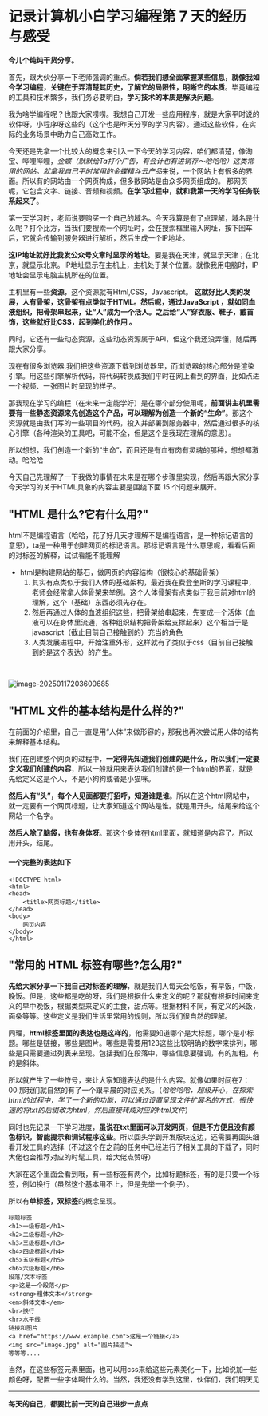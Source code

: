 

# 记录计算机小白学习编程第 7 天的经历与感受

**今儿个纯纯干货分享。**

首先，跟大伙分享一下老师强调的重点。**倘若我们想全面掌握某些信息，就像我如今学习编程，关键在于弄清楚其历史，了解它的局限性，明晰它的本质**。毕竟编程的工具和技术繁多，我们务必要明白，**学习技术的本质是解决问题**。

我为啥学编程呢？也跟大家唠唠。我想自己开发一些应用程序，就是大家平时说的软件呀，小程序呀这些的（这个也是昨天分享的学习内容）。通过这些软件，在实际的业务场景中助力自己高效工作。

今天还是先拿一个比较大的概念来引入一下今天的学习内容，咱们都清楚，像淘宝、哔哩哔哩，*金蝶（默默给Ta打个广告，有会计也有进销存～哈哈哈）*这类常用的网站。就拿我自己平时常用的*金蝶精斗云产品*来说，一个网站上有很多的界面。所以有的网站由一个网页构成，但多数网站是由众多网页组成的。 那网页呢，它包含文字、链接、音频和视频。**在学习过程中，就和我第一天的学习任务联系起来了**。

第一天学习时，老师说要购买一个自己的域名。今天我算是有了点理解，域名是什么呢？打个比方，当我们要搜索一个网址时，会在搜索框里输入网址，按下回车后，它就会传输到服务器进行解析，然后生成一个IP地址。

**这IP地址就好比我发公众号文章时显示的地址**。要是我在天津，就显示天津；在北京，就显示北京。IP地址显示在主机上，主机处于某个位置。就像我用电脑时，IP地址会显示电脑主机所在的位置。

主机里有一些**资源**，这个资源就有Html,CSS，Javascript。 **这就好比人类的发展，人有骨架，这骨架有点类似于HTML。然后呢，通过JavaScript ，就如同血液组织，把骨架串起来，让“人”成为一个活人。之后给“人”穿衣服、鞋子，戴首饰，这些就好比CSS，起到美化的作用 。**

同时，它还有一些动态资源，这些动态资源属于API，但这个我还没弄懂，随后再跟大家分享。

现在有很多浏览器,我们把这些资源下载到浏览器里，而浏览器的核心部分是渲染引擎。用这些引擎解析代码，将代码转换成我们平时在网上看到的界面，比如点进一个视频、一张图片时呈现的样子。

那我现在学习的编程（在未来一定能学好）是在哪个部分使用呢，**前面讲主机里需要有一些静态资源来先创造这个产品，可以理解为创造一个新的“生命”**。那这个资源就是由我们写的一些项目的代码，投入并部署到服务器中，然后通过很多的核心引擎（各种渲染的工具吧，可能不全，但是这个是我现在理解的意思）。

所以想想，我们创造一个新的“生命”，而且还是有血有肉有灵魂的那种，想想都激动。哈哈哈

今天自己先理解了一下我做的事情在未来是在哪个步骤里实现，然后再跟大家分享今天学习的关于HTML具象的内容主要是围绕下面 15 个问题来展开。

## "HTML 是什么?它有什么用?" 

html不是编程语言（哈哈，花了好几天才理解不是编程语言，是一种标记语言的意思），ta是一种用于创建网页的标记语言。那标记语言是什么意思呢，看看后面的对标签的解释，试试看能不能理解

* html是构建网站的基石，做网页的内容结构（很核心的基础骨架）
  1. 其实有点类似于我们人体的基础架构，最近我在费登奎斯的学习课程中，老师会经常拿人体骨架来举例。这个人体骨架有点类似于我目前对html的理解，这个（基础）东西必须先存在。
  2. 然后再通过人体的血液组织这些，把骨架给串起来，先变成一个活体（血液可以在身体里流通，各种组织结构把骨架给支撑起来）这个相当于是javascript（截止目前自己接触到的）充当的角色
  3. 人类发展进程中，开始注重外形，这样就有了类似于css（目前自己接触到的是这个表达）的产生。

​     

![image-20250117203600685](C:\Users\10263\AppData\Roaming\Typora\typora-user-images\image-20250117203600685.png)



## "HTML 文件的基本结构是什么样的?"

在前面的介绍里，自己一直是用“人体”来做形容的，那我也再次尝试用人体的结构来解释基本结构。

我们在创建整个网页的过程中，**一定得先知道我们创建的是什么，所以我们一定要定义我们创建的内容**，所以一般就用<html></html>来表达我们创建的是一个html的界面，就是先给定义这是个人，不是小狗狗或者是小猫咪。

**然后人有“头”，每个人见面都要打招呼，知道谁是谁**。所以在这个html网站中，就一定要有一个网页标题，让大家知道这个网站是谁。就是用<head>开头，</head>结尾来给这个网站一个名字。

**然后人除了脑袋，也有身体呀**。那这个身体在html里面，就知道是内容了。所以用<body>开头，</body>结尾。

####  一个完整的表达如下

```
<!DOCTYPE html>
<html>
<head>
    <title>网页标题</title>
</head>
<body>
    网页内容
</body>
</html>
```

## "常用的 HTML 标签有哪些?怎么用?" 

**先给大家分享一下我自己对标签的理解**，就是我们人每天会吃饭，有早饭，中饭，晚饭。但是，这些都是吃的呀，我们是根据什么来定义的呢？那就有根据时间来定义的早中晚饭，根据类型来定义的主食，甜点等。根据材料不同，有定义的米饭，面条等等。这些定义是我们生活里常用的规则，所以我们很自然的理解。

同理，**html标签里面的表达也是这样的**，他需要知道哪个是大标题，哪个是小标题。哪些是链接，哪些是图片。哪些是需要用123这些比较明确的数字来排列，哪些是只需要通过列表来呈现。包括我们在段落中，哪些信息要强调，有的加粗，有的是斜体。

所以就产生了一些符号，来让大家知道表达的是什么内容。就像如果时间在7：00.那我们就自然的有了一个跟早晨的对应关系。（*哈哈哈哈，超级开心，在探索html的过程中，学了一个新的功能，可以通过设置呈现文件扩展名的方式，很快速的将txt的后缀改为html，然后直接转成对应的html文件*）

同时也先记录一下学习进度，**虽说在txt里面可以开发网页，但是不方便且没有颜色标识，智能提示和调试程序这些**。所以回头学到开发版块这边，还需要再回头细看开发工具的选择（不过这个在之前的任务中已经进行了相关工具的下载了，同时大佬也会推荐对应的时髦工具，给大佬点赞呀）

大家在这个里面会看到哦，有一些标签有两个，比如标题标签，有的是只要一个标签，例如换行（虽然这个基本用不上，但是先举一个例子）。

所以有**单标签，双标签**的概念呈现。

```
标题标签
<h1>一级标题</h1>
<h2>二级标题</h2>
<h3>三级标题</h3>
<h4>四级标题</h4>
<h5>五级标题</h5>
<h6>六级标题</h6>
段落/文本标签
<p>这是一个段落</p>
<strong>粗体文本</strong>
<em>斜体文本</em>
<br>换行
<hr>水平线
链接和图片
<a href="https://www.example.com">这是一个链接</a>
<img src="image.jpg" alt="图片描述">
等等等....
```

当然，在这些标签元素里面，也可以用css来给这些元素美化一下，比如说加一些颜色呀，配置一些字体啊什么的。当然，我还没有学到这里，伙伴们，我们明天见

****

**每天的自己，都要比前一天的自己进步一点点**